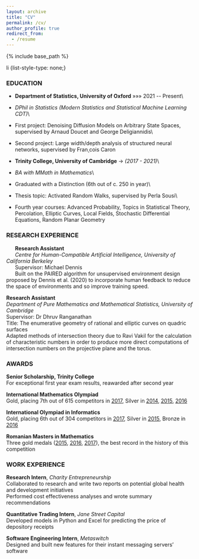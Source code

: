 ```yaml
---
layout: archive
title: "CV"
permalink: /cv/
author_profile: true
redirect_from:
  - /resume
---
```


{% include base_path %}

li {list-style-type: none;}

### EDUCATION

* **Department of Statistics, University of Oxford** »»» 2021 -- Present\
* _DPhil in Statistics (Modern Statistics and Statistical Machine Learning CDT)_\
* First project: Denoising Diffusion Models on Arbitrary State Spaces, supervised by Arnaud Doucet and George Deligiannidis\
* Second project: Large width/depth analysis of structured neural networks, supervised by Fran¸cois Caron

* **Trinity College, University of Cambridge**       -> _(2017 - 2021)_\
* _BA with MMath in Mathematics_\
* Graduated with a Distinction (6th out of c. 250 in year)\
* Thesis topic: Activated Random Walks, supervised by Perla Sousi\
* Fourth year courses: Advanced Probability, Topics in Statistical Theory, Percolation, Elliptic Curves, Local Fields, Stochastic Differential Equations, Random Planar Geometry

### RESEARCH EXPERIENCE

&nbsp;&nbsp;&nbsp;&nbsp;&nbsp;&nbsp;**Research Assistant**\
&nbsp;&nbsp;&nbsp;&nbsp;&nbsp;&nbsp;_Centre for Human-Compatible Artificial Intelligence, University of California Berkeley_\
&nbsp;&nbsp;&nbsp;&nbsp;&nbsp;&nbsp;Supervisor: Michael Dennis\
&nbsp;&nbsp;&nbsp;&nbsp;&nbsp;&nbsp;Built on the PAIRED algorithm for unsupervised environment design proposed by Dennis et al. (2020) to incorporate human feedback to reduce the space of environments and so improve training speed.

**Research Assistant**\
_Department of Pure Mathematics and Mathematical Statistics, University of Cambridge_\
Supervisor: Dr Dhruv Ranganathan\
Title: The enumerative geometry of rational and elliptic curves on quadric surfaces\
Adapted methods of intersection theory due to Ravi Vakil for the calculation of characteristic numbers in order to
produce more direct computations of intersection numbers on the projective plane and the torus.

### AWARDS

**Senior Scholarship, Trinity College**\
For exceptional first year exam results, reawarded after second year

**International Mathematics Olympiad**\
Gold, placing 7th out of 615 competitors in [2017](https://www.imo-official.org/participant_r.aspx?id=25080), Silver in [2014](https://www.imo-official.org/participant_r.aspx?id=25080), [2015](https://www.imo-official.org/participant_r.aspx?id=25080), [2016](https://www.imo-official.org/participant_r.aspx?id=25080)

**International Olympiad in Informatics**\
Gold, placing 6th out of 304 competitors in [2017](http://stats.ioinformatics.org/people/5794), Silver in [2015](http://stats.ioinformatics.org/people/5794), Bronze in [2016](http://stats.ioinformatics.org/people/5794)

**Romanian Masters in Mathematics**\
Three gold medals ([2015](https://rmms.lbi.ro/rmm2015/index.php?id=results_math), [2016](https://rmms.lbi.ro/rmm2016/index.php?id=results_math), [2017](https://rmms.lbi.ro/rmm2017/index.php?id=results_math)), the best record in the history of this competition

### WORK EXPERIENCE

**Research Intern**, _Charity Entrepreneurship_\
Collaborated to research and write two reports on potential global health and development initiatives\
Performed cost effectiveness analyses and wrote summary recommendations

**Quantitative Trading Intern**, _Jane Street Capital_\
Developed models in Python and Excel for predicting the price of depository receipts

**Software Engineering Intern**, _Metaswitch_\
Designed and built new features for their instant messaging servers’ software
